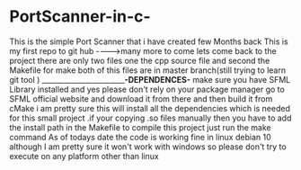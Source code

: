 # PortScanner-in-c-
This is the simple Port Scanner that i have created few Months back
This is my first repo to git hub ---->many more to come
lets come back to the project 
there are only two files one the cpp source file and second the Makefile for make
both of this files are in master branch(still trying to learn git tool )
_______________________________________-DEPENDENCES-________________
make sure you have SFML Library installed and yes please don't rely on your package manager go to SFML official website and download it from there and then
build it from cMake i am pretty sure this will install all the dependencies which is needed for this small project .if your copying .so files manually then
you have to add the install path in the Makefile 
to compile this project just run the make command
As of todays date the code is working fine in linux debian 10
although I am pretty sure it won't work with windows so please don't try to execute on any platform other than linux

